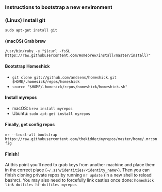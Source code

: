 ### Instructions to bootstrap a new environment

### (Linux) Install git

`sudo apt-get install git`

#### (macOS) Grab brew

`/usr/bin/ruby -e "$(curl -fsSL https://raw.githubusercontent.com/Homebrew/install/master/install)"`

#### Bootstrap Homeshick

* `git clone git://github.com/andsens/homeshick.git $HOME/.homesick/repos/homeshick`
* `source "$HOME/.homesick/repos/homeshick/homeshick.sh"`

#### Install myrepos

* macOS: `brew install myrepos`
* Ubuntu: `sudo apt-get install myrepos`

#### Finally, get config repos

`mr --trust-all bootstrap https://raw.githubusercontent.com/thekidder/myrepos/master/home/.mrconfig`

#### Finish!

At this point you'll need to grab keys from another machine and place them in the correct place (`~/.ssh/identities/<identity_name>`). Then you can finish cloning private repos by running `mr update` (in a new shell to reload bashrc). You may also need to forcefully link castles once done: `homeshick link dotfiles hf-dotfiles myrepos`
